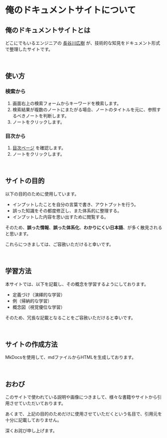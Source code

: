 # 俺のドキュメントサイトについて

## 俺のドキュメントサイトとは

どこにでもいるエンジニアの [長谷川広樹](https://hiroki-it.github.io/tech-notebook-mkdocs/md/self_introduction.html) が、技術的な知見をドキュメント形式で整理したサイトです。

<br>

## 使い方

### 検索から

1. 画面右上の検索フォームからキーワードを検索します。
2. 検索結果が複数のノートにまたがる場合、ノートのタイトルを元に、参照するべきノートを判断します。
3. ノートをクリックします。

### 目次から

1. [目次ページ](https://hiroki-it.github.io/tech-notebook-mkdocs/md/index.html) を確認します。
2. ノートをクリックします。

<br>

## サイトの目的

以下の目的のために使用しています。

- インプットしたことを自分の言葉で書き、アウトプットを行う。
- 誤った知識をその都度修正し、また体系的に整理する。
- インプットした内容を思い出すために閲覧する。

そのため、**誤った情報**、**誤った体系化**、**わかりにくい日本語**、が多く散見されると思います。

これらにつきましては、ご容赦いただけると幸いです。

<br>

## 学習方法

本サイトでは、以下を記載し、その概念を学習するようにしております。

- 定義づけ（演繹的な学習）
- 例（帰納的な学習）
- 概念図（視覚優位な学習）

そのため、冗長な記載となることをご容赦いただけると幸いです。

<br>

## サイトの作成方法

MkDocsを使用して、mdファイルからHTMLを生成しております。

<br>

## おわび

このサイトで使われている説明や画像につきまして、様々な書籍やサイトから引用させていただいております。

あくまで、上記の目的のためだけに使用させていただくという名目で、引用元を十分に記載しておりません。

深くお詫び申し上げます。
